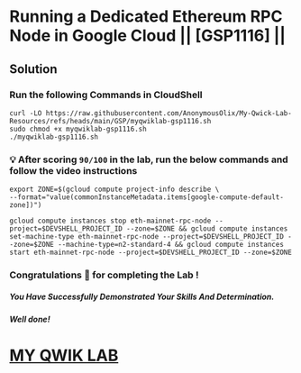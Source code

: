 # Running a Dedicated Ethereum RPC Node in Google Cloud || [GSP1116] ||

## Solution

### Run the following Commands in CloudShell

```
curl -LO https://raw.githubusercontent.com/AnonymousOlix/My-Qwick-Lab-Resources/refs/heads/main/GSP/myqwiklab-gsp1116.sh
sudo chmod +x myqwiklab-gsp1116.sh
./myqwiklab-gsp1116.sh
```

### 💡 After scoring `90/100` in the lab, run the below commands and follow the video instructions

```
export ZONE=$(gcloud compute project-info describe \
--format="value(commonInstanceMetadata.items[google-compute-default-zone])")

gcloud compute instances stop eth-mainnet-rpc-node --project=$DEVSHELL_PROJECT_ID --zone=$ZONE && gcloud compute instances set-machine-type eth-mainnet-rpc-node --project=$DEVSHELL_PROJECT_ID --zone=$ZONE --machine-type=n2-standard-4 && gcloud compute instances start eth-mainnet-rpc-node --project=$DEVSHELL_PROJECT_ID --zone=$ZONE
```

### Congratulations 🎉 for completing the Lab !

##### *You Have Successfully Demonstrated Your Skills And Determination.*

#### *Well done!*

# [MY QWIK LAB](https://www.youtube.com/@MyQwiklab)
